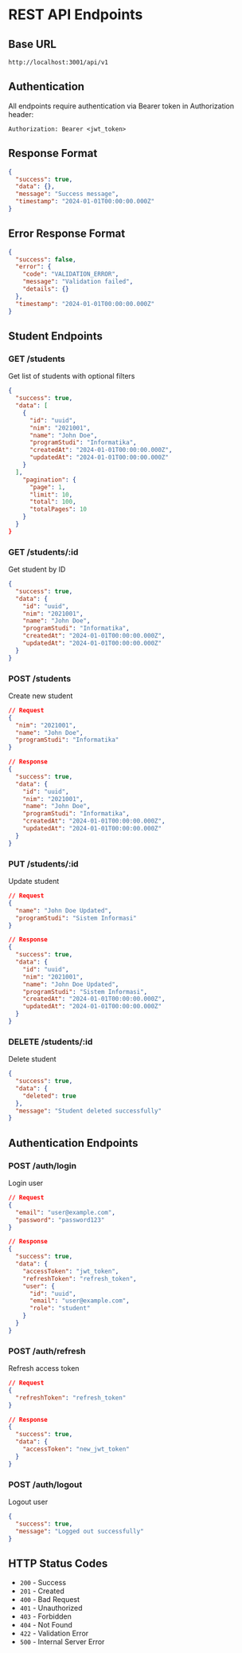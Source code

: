 # REST API Endpoints

## Base URL
```
http://localhost:3001/api/v1
```

## Authentication
All endpoints require authentication via Bearer token in Authorization header:
```
Authorization: Bearer <jwt_token>
```

## Response Format
```json
{
  "success": true,
  "data": {},
  "message": "Success message",
  "timestamp": "2024-01-01T00:00:00.000Z"
}
```

## Error Response Format
```json
{
  "success": false,
  "error": {
    "code": "VALIDATION_ERROR",
    "message": "Validation failed",
    "details": {}
  },
  "timestamp": "2024-01-01T00:00:00.000Z"
}
```

## Student Endpoints

### GET /students
Get list of students with optional filters
```json
{
  "success": true,
  "data": [
    {
      "id": "uuid",
      "nim": "2021001",
      "name": "John Doe",
      "programStudi": "Informatika",
      "createdAt": "2024-01-01T00:00:00.000Z",
      "updatedAt": "2024-01-01T00:00:00.000Z"
    }
  ],
    "pagination": {
      "page": 1,
      "limit": 10,
      "total": 100,
      "totalPages": 10
    }
  }
}
```

### GET /students/:id
Get student by ID
```json
{
  "success": true,
  "data": {
    "id": "uuid",
    "nim": "2021001",
    "name": "John Doe",
    "programStudi": "Informatika",
    "createdAt": "2024-01-01T00:00:00.000Z",
    "updatedAt": "2024-01-01T00:00:00.000Z"
  }
}
```

### POST /students
Create new student
```json
// Request
{
  "nim": "2021001",
  "name": "John Doe",
  "programStudi": "Informatika"
}

// Response
{
  "success": true,
  "data": {
    "id": "uuid",
    "nim": "2021001",
    "name": "John Doe",
    "programStudi": "Informatika",
    "createdAt": "2024-01-01T00:00:00.000Z",
    "updatedAt": "2024-01-01T00:00:00.000Z"
  }
}
```

### PUT /students/:id
Update student
```json
// Request
{
  "name": "John Doe Updated",
  "programStudi": "Sistem Informasi"
}

// Response
{
  "success": true,
  "data": {
    "id": "uuid",
    "nim": "2021001",
    "name": "John Doe Updated",
    "programStudi": "Sistem Informasi",
    "createdAt": "2024-01-01T00:00:00.000Z",
    "updatedAt": "2024-01-01T00:00:00.000Z"
  }
}
```

### DELETE /students/:id
Delete student
```json
{
  "success": true,
  "data": {
    "deleted": true
  },
  "message": "Student deleted successfully"
}
```



## Authentication Endpoints

### POST /auth/login
Login user
```json
// Request
{
  "email": "user@example.com",
  "password": "password123"
}

// Response
{
  "success": true,
  "data": {
    "accessToken": "jwt_token",
    "refreshToken": "refresh_token",
    "user": {
      "id": "uuid",
      "email": "user@example.com",
      "role": "student"
    }
  }
}
```

### POST /auth/refresh
Refresh access token
```json
// Request
{
  "refreshToken": "refresh_token"
}

// Response
{
  "success": true,
  "data": {
    "accessToken": "new_jwt_token"
  }
}
```

### POST /auth/logout
Logout user
```json
{
  "success": true,
  "message": "Logged out successfully"
}
```

## HTTP Status Codes

- `200` - Success
- `201` - Created
- `400` - Bad Request
- `401` - Unauthorized
- `403` - Forbidden
- `404` - Not Found
- `422` - Validation Error
- `500` - Internal Server Error
